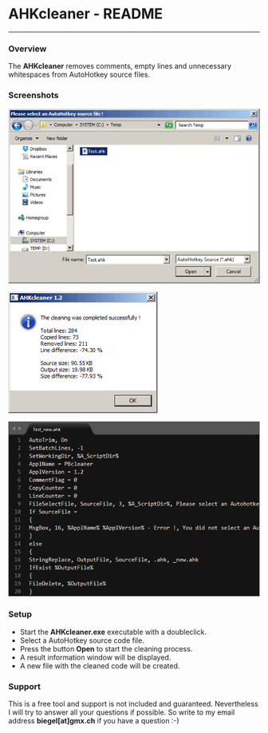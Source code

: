 # AHKcleaner - README #
---

### Overview ###

The **AHKcleaner** removes comments, empty lines and unnecessary whitespaces from AutoHotkey source files.

### Screenshots ###

![AHKcleaner - Select file dialog](development/readme/ahkcleaner1.png "AHKcleaner - Select file dialog")

![AHKcleaner - Result information](development/readme/ahkcleaner2.png "AHKcleaner - Result information")

![AHKcleaner - Cleaned source code](development/readme/ahkcleaner3.png "AHKcleaner - Cleaned source code")

### Setup ###

* Start the **AHKcleaner.exe** executable with a doubleclick.
* Select a AutoHotkey source code file.
* Press the button **Open** to start the cleaning process.
* A result information window will be displayed.
* A new file with the cleaned code will be created.

### Support ###

This is a free tool and support is not included and guaranteed. Nevertheless I will try to answer all your questions if possible. So write to my email address **biegel[at]gmx.ch** if you have a question :-)
